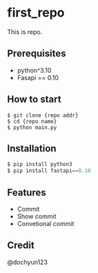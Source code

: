 # first_repo


This is repo.

## Prerequisites

- python^3.10
- Fasapi == 0.10

## How to start

```shell
$ git clone {repo addr}
$ cd {repo name}
$ python main.py
```

## Installation
```python
$ pip install python3
$ pip install fastapi==0.10
```

## Features

- Commit
- Show commit 
- Convetional commit 

## Credit

@dochyun123
